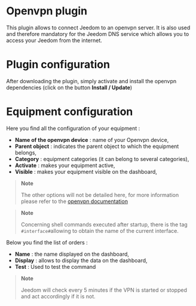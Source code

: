 # Openvpn plugin

This plugin allows to connect Jeedom to an openvpn server. It is also used and therefore mandatory for the Jeedom DNS service which allows you to access your Jeedom from the internet.

# Plugin configuration

After downloading the plugin, simply activate and install the openvpn dependencies (click on the button **Install / Update**)

# Equipment configuration

Here you find all the configuration of your equipment :

-   **Name of the openvpn device** : name of your Openvpn device,
-   **Parent object** : indicates the parent object to which the equipment belongs,
-   **Category** : equipment categories (it can belong to several categories),
-   **Activate** : makes your equipment active,
-   **Visible** : makes your equipment visible on the dashboard,

> **Note**
>
> The other options will not be detailed here, for more information please refer to the [openvpn documentation](https://openvpn.net/index.php/open-source/documentation.html)

> **Note**
>
> Concerning shell commands executed after startup, there is the tag `#interface#`allowing to obtain the name of the current interface.

Below you find the list of orders :

-   **Name** : the name displayed on the dashboard,
-   **Display** : allows to display the data on the dashboard,
-   **Test** : Used to test the command

> **Note**
>
> Jeedom will check every 5 minutes if the VPN is started or stopped and act accordingly if it is not.
